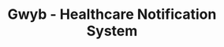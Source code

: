 ---
hackday: 09-cardiff
links:
- code:
  - http://github.com/handihealth/gwyb
summary: 'GWYB is a multilingual notification system, configured by patient or their
  nominated representative, that allows for complex multichannel information exchange
  in response to triggering events like attending a health or care facility, such
  as Accident & Emergency or calling an ambulance.

  Built on the existing, open source technology of OpenEHR, and developed from the
  beginning with input from patients, GWYB aims to deliver important, personalised
  clinical information to care givers when it is most needed.

  Team GWYB believe that this system could deliver, from day one, significant improvements
  in care for vulnerable patient groups.

  '
team:
- Ian Stevens
- '@samknight'
- '@stevewalford1'
- '@ianmcnicoll'
- '@hildegardfranke'
- '@danielbayley80'
- '@keithgrimes'
title: Gwyb - Healthcare Notification System
---